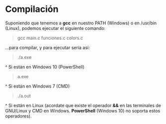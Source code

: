 # Compilación
Suponiendo que tenemos a **gcc** en nuestro PATH (Windows) o en /usr/bin (Linux), podemos ejecutar el siguiente comando:

> gcc main.c funciones.c colors.c

...para compilar, y para ejecutar sería así:

> ./a.exe

^ Si están en Windows 10 (PowerShell)

> a.exe

^ Si están en Windows 7 (CMD)

> ./a.out

^ Si están en Linux (acordate que existe el operador **&&** en las terminales de GNU/Linux y CMD en Windows. **PowerShell** (Windows 10) no soporta estos operadores).
